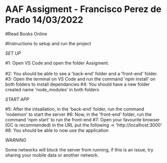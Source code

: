 # AAF Assigment - Francisco Perez de Prado 14/03/2022
#Read Books Online

#Instructions to setup and run the project

*SET UP*

#1: Open VS Code and open the folder Assigment.</br>  
#2: You should be able to see a 'back-end' folder and a 'front-end' folder.
#3: Open the terminal on VS Code and run the command 'npm install' on both folders to install dependancies
#4: You should have a new folder created name 'node_modules' in both folders

*START APP*

#5: After the intsallation, in the 'back-end' folder, run the command 'nodemon' to start the server
#6: Now, in the 'front-end' folder, run the command 'npm start' to run the front-end
#7: Open your favourite browser (GC is recommended) in the URL put the following -> 'http://localhost:3000'
#8: You should be able to now use the application

*WARNING*

Some networks will block the server from running, if this is an issue, try sharing your mobile data or another network.
